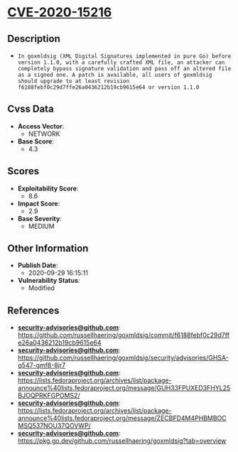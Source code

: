 
# [CVE-2020-15216](https://cve.mitre.org/cgi-bin/cvename.cgi?name=CVE-2020-15216)

## Description

- `In goxmldsig (XML Digital Signatures implemented in pure Go) before version 1.1.0, with a carefully crafted XML file, an attacker can completely bypass signature validation and pass off an altered file as a signed one. A patch is available, all users of goxmldsig should upgrade to at least revision f6188febf0c29d7ffe26a0436212b19cb9615e64 or version 1.1.0`

## Cvss Data

- **Access Vector**:
  - NETWORK
- **Base Score**:
  - 4.3

## Scores

- **Exploitability Score**:
  - 8.6
- **Impact Score**:
  - 2.9
- **Base Severity**:
  - MEDIUM

## Other Information

- **Publish Date**:
  - 2020-09-29 16:15:11
- **Vulnerability Status**:
  - Modified

## References

- **security-advisories@github.com**: https://github.com/russellhaering/goxmldsig/commit/f6188febf0c29d7ffe26a0436212b19cb9615e64
- **security-advisories@github.com**: https://github.com/russellhaering/goxmldsig/security/advisories/GHSA-q547-gmf8-8jr7
- **security-advisories@github.com**: https://lists.fedoraproject.org/archives/list/package-announce%40lists.fedoraproject.org/message/GUH33FPUXED3FHYL25BJOQPRKFGPOMS2/
- **security-advisories@github.com**: https://lists.fedoraproject.org/archives/list/package-announce%40lists.fedoraproject.org/message/ZECBFD4M4PHBMBOCMSQ537NOU37QOVWP/
- **security-advisories@github.com**: https://pkg.go.dev/github.com/russellhaering/goxmldsig?tab=overview
